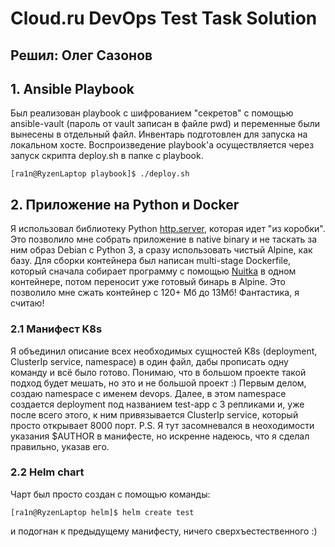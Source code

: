 # Cloud.ru DevOps Test Task Solution

## Решил: Олег Сазонов

## 1. Ansible Playbook

Был реализован playbook с шифрованием "секретов" с помощью ansible-vault (пароль от vault записан в файле pwd) и переменные были вынесены в отдельный файл. Инвентарь подготовлен для запуска на локальном хосте. Воспроизведение playbook'а осуществляется через запуск скрипта deploy.sh в папке с playbook.
```console
[ra1n@RyzenLaptop playbook]$ ./deploy.sh
```

## 2. Приложение на Python и Docker
Я использовал библиотеку Python [http.server](https://docs.python.org/3/library/http.server.html), которая идет "из коробки". Это позволило мне собрать приложение в native binary и не таскать за ним образ Debian с Python 3, а сразу использовать чистый Alpine, как базу. Для сборки контейнера был написан multi-stage Dockerfile, который сначала собирает программу с помощью [Nuitka](https://nuitka.net/) в одном контейнере, потом переносит уже готовый бинарь в Alpine. Это позволило мне сжать контейнер с 120+ Мб до 13Мб! Фантастика, я считаю!

### 2.1 Манифест K8s
Я объединил описание всех необходимых сущностей K8s (deployment, ClusterIp service, namespace) в один файл, дабы прописать одну команду и всё было готово. Понимаю, что в большом проекте такой подход будет мешать, но это и не большой проект :)
Первым делом, создаю namespace с именем devops. Далее, в этом namespace создается deployment под названием test-app с 3 репликами и, уже после всего этого, к ним привязывается ClusterIp service, который просто открывает 8000 порт.
P.S. Я тут засомневался в неоходимости указания $AUTHOR в манифесте, но искренне надеюсь, что я сделал правильно, указав его.
### 2.2 Helm chart
Чарт был просто создан с помощью команды:
```console
[ra1n@RyzenLaptop helm]$ helm create test
```
и подогнан к предыдущему манифесту, ничего сверхъестественного :)